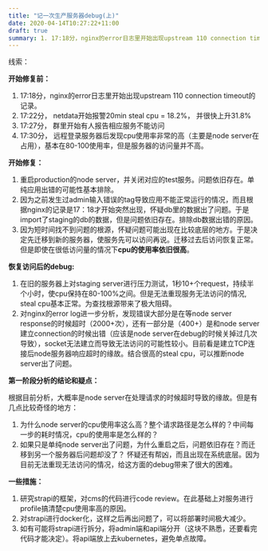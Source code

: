 ```yaml
---
title: "记一次生产服务器debug(上)"
date: 2020-04-14T10:27:22+11:00
draft: true
summary: 1. 17:18分，nginx的error日志里开始出现upstream 110 connection timeout的记录。2. 17:22分， netdata开始报警20min steal cpu = 18.2%， 并很快上升31.8%。 3. 17:27分， 群里开始有人报告相应服务不能访问。 4. 17:30分， 远程登录服务器后发现cpu使用率非常的高（主要是node server在占用），基本在80-100使用率，但是服务器的访问量并不高。
---
```


线索：

**开始修复前：**

1. 17:18分，nginx的error日志里开始出现upstream 110 connection timeout的记录。
2. 17:22分， netdata开始报警20min steal cpu = 18.2%， 并很快上升31.8%
3. 17:27分， 群里开始有人报告相应服务不能访问
4. 17:30分， 远程登录服务器后发现cpu使用率非常的高（主要是node server在占用），基本在80-100使用率，但是服务器的访问量并不高。


**开始修复：**

1. 重启production的node server，并关闭对应的test服务。问题依旧存在。单纯应用出错的可能性基本排除。
2. 因为之前发生过admin输入错误的tag导致应用不能正常运行的情况，而且根据nginx的记录是17：18才开始突然出现，怀疑db里的数据出了问题。于是import了staging的db的数据，但是问题依旧存在。排除db数据出错的原因。
3. 因为短时间找不到问题的根源，怀疑问题可能出现在比较底层的地方。于是决定先迁移到新的服务器，使服务先可以访问再说。迁移过去后访问恢复正常。但是即使在很低访问量的情况下**cpu的使用率依旧很高**。

**恢复访问后的debug:**

1. 在旧的服务器上对staging server进行压力测试，1秒10+个request，持续半个小时，使cpu保持在80-100%之间。但是无法重现服务无法访问的情况, steal cpu基本正常。为查找根源带来了极大阻碍。
2. 对nginx的error log进一步分析，发现错误大部分是在等node server response的时候超时（2000+次），还有一部分是（400+）是和node server建立connection的时候出错（应该是node server在debug的时候关掉过几次导致），socket无法建立而导致无法访问的可能性较小。目前看是建立TCP连接后node服务器响应超时的缘故。结合很高的steal cpu，可以推断node server出了问题。

**第一阶段分析的结论和疑点：**

根据目前分析，大概率是node server在处理请求的时候超时导致的缘故。但是有几点比较奇怪的地方：

   1. 为什么node server的cpu使用率这么高？整个请求路径是怎么样的？中间每一步的耗时情况，cpu的使用率是怎么样的？
   2. 如果只是单纯node server出了问题，为什么重启之后，问题依旧存在？而迁移到另一个服务器后问题却没了？ 怀疑还有帮凶，而且出现在系统底层。因为目前无法重现无法访问的情况，给这方面的debug带来了很大的困难。

**一些措施：**

1. 研究strapi的框架，对cms的代码进行code review。在此基础上对服务进行profile搞清楚cpu使用率高的原因。
2. 对strapi进行docker化，这样之后再出问题了，可以将部署时间极大减少。
3. 如有可能将strapi进行拆分，将admin端和api端分开（这块不熟悉，还要看完代码才能决定）。将api端放上去kubernetes，避免单点故障。

